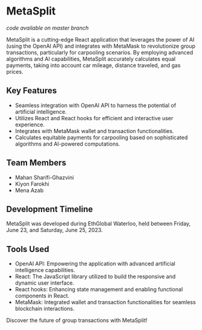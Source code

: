 # MetaSplit

*code available on master branch*

MetaSplit is a cutting-edge React application that leverages the power of AI (using the OpenAI API) and integrates with MetaMask to revolutionize group transactions, particularly for carpooling scenarios. By employing advanced algorithms and AI capabilities, MetaSplit accurately calculates equal payments, taking into account car mileage, distance traveled, and gas prices.

## Key Features

- Seamless integration with OpenAI API to harness the potential of artificial intelligence.
- Utilizes React and React hooks for efficient and interactive user experience.
- Integrates with MetaMask wallet and transaction functionalities.
- Calculates equitable payments for carpooling based on sophisticated algorithms and AI-powered computations.

## Team Members

- Mahan Sharifi-Ghazvini
- Kiyon Farokhi
- Mena Azab

## Development Timeline

MetaSplit was developed during EthGlobal Waterloo, held between Friday, June 23, and Saturday, June 25, 2023.

## Tools Used

- OpenAI API: Empowering the application with advanced artificial intelligence capabilities.
- React: The JavaScript library utilized to build the responsive and dynamic user interface.
- React hooks: Enhancing state management and enabling functional components in React.
- MetaMask: Integrated wallet and transaction functionalities for seamless blockchain interactions.

Discover the future of group transactions with MetaSplit!
